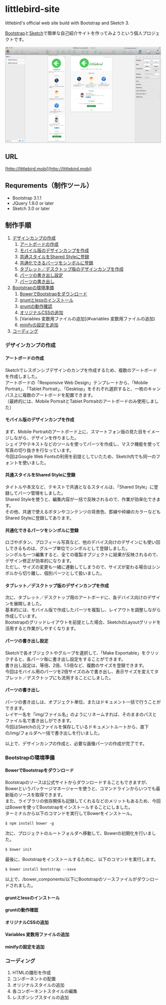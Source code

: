 # littlebird-site

littlebird's official web site build with Bootstrap and Sketch 3.

[Bootstrap](http://getbootstrap.com/)と[Sketch](http://bohemiancoding.com/sketch/)で簡単な自己紹介サイトを作ってみようという個人プロジェクトです。

![](screenshot.png?raw=true)

## URL

[http://littlebird.mobi](http://littlebird.mobi)

## Requrements（制作ツール）

- Bootstrap 3.1.1
- JQuery 1.9.0 or later
- Sketch 3.0 or later

## 制作手順

1. [デザインカンプの作成](#デザインカンプの作成)
	1. [アートボードの作成](#アートボードの作成)
	2. [モバイル版のデザインカンプを作成](#モバイル版のデザインカンプを作成)
	3. [共通スタイルをShared Styleに登録](#共通スタイルをshared-styleに登録)
	4. [共通化できるパーツをシンボルに登録](#共通化できるパーツをシンボルに登録)
	5. [タブレット／デスクトップ版のデザインカンプを作成](#タブレット／デスクトップ版のデザインカンプを作成)
	6. [パーツの書き出し設定](#パーツの書き出し設定)
	7. [パーツの書き出し](#パーツの書き出し)
2. [Bootstrapの環境準備](#bootstrapの環境準備)
	1. [BowerでBootstrapをダウンロード](#bowerでbootstrapをダウンロード)
	2. [gruntとlessのインストール](#gruntとlessのインストール)
	3. [gruntの動作確認](#gruntの動作確認)
	4. [オリジナルCSSの追加](#オリジナルcssの追加)
	5. [Variables 変数用ファイルの追加](#variables 変数用ファイルの追加)
	6. [minifyの設定を追加](#minifyの設定を追加)
3. [コーディング](#コーディング)

### デザインカンプの作成

#### アートボードの作成

Sketchでレスポンシブデザインのカンプを作成するため、複数のアートボードを作成しました。  
アートボードの「Responsive Web Design」テンプレートから、「Mobile Portrait」、「Tablet Portrait」、「Desktop」をそれぞれ選択すると、一枚のキャンバス上に複数のアートボードを配置できます。  
（最終的には、Mobile PortraitとTablet Portraitのアートボードのみ使用しました）

#### モバイル版のデザインカンプを作成

まず、Mobile Portraitのアートボード上に、スマートフォン版の見た目をイメージしながら、デザインを作りました。  
シェイプやテキストなどのツールを使ってパーツを作成し、マスク機能を使って写真の切り抜きを行なっています。  
今回はGoogle Web Fontsの利用を前提としていたため、Sketch内でも同一のフォントを使いました。

#### 共通スタイルをShared Styleに登録

タイトルや本文など、テキストで共通となるスタイルは、「Shared Style」に登録してパーツ管理をしました。  
Shared Styleを使うと、編集内容が一括で反映されるので、作業が効率化できます。  
その他、共通で使えるボタンやコンテンツの背景色、罫線や枠線のカラーなどもShared Styleに登録してあります。

#### 共通化できるパーツをシンボルに登録

ロゴやボタン、プロフィール写真など、他のデバイス向けのデザインにも使い回しできるものは、グループ単位でシンボルとして登録しました。  
シンボルも一つ編集すると、全ての複製オブジェクトに結果が反映されるので、デザイン修正が効率的になります。  
ただし、サイズの変更も一緒に連動してしまうので、サイズが変わる場合はシンボルから切り離し、個別パーツとして扱いました。

#### タブレット／デスクトップ版のデザインカンプを作成

次に、タブレット／デスクトップ用のアートボードに、各デバイス向けのデザインを展開しました。  
基本的には、モバイル版で作成したパーツを複製し、レイアウトを調整しながら作成しています。  
Bootstrapのグリッドレイアウトを前提とした場合、SketchのLayoutグリッドを活用すると作業がしやすくなります。

#### パーツの書き出し設定

Sketchで各オブジェクトやグループを選択して、「Make Exportable」をクリックすると、各パーツ毎に書き出し設定をすることができます。  
書き出し設定は、等倍、2倍、1.5倍など、複数のサイズを登録できます。  
今回はモバイル用のパーツを2倍サイズのみで書き出し、表示サイズを変えてタブレット／デスクトップにも流用することにしました。

#### パーツの書き出し

パーツの書き出しは、オブジェクト単位、またはドキュメント一括で行うことができます。  
レイヤー名を「img/ファイル名」のようにリネームすれば、そのままのパスとファイル名で書き出しができます。  
今回はSketchの元ファイルを保存しているドキュメントルートから、直下の/img/フォルダへ一括で書き出しを行いました。  
  
以上で、デザインカンプの作成と、必要な画像パーツの作成が完了です。

### Bootstrapの環境準備

#### BowerでBootstrapをダウンロード

Bootstrapのソースは公式サイトからダウンロードすることもできますが、Bowerというパッケージマネージャーを使うと、コマンドラインからいつでも最新版のソースを取得できます。  
また、ライブラリの依存関係も記録してくれるなどのメリットもあるため、今回はBowerを使ってBootstrapをインストールすることにしました。  
ターミナルから以下のコマンドを実行してBowerをインストール。
```
$ npm install bower -g
```
次に、プロジェクトのルートフォルダへ移動して、Bowerの初期化を行いました。
```
$ bower init
```
最後に、Bootstrapをインストールするために、以下のコマンドを実行します。
```
$ bower install bootstrap --save
```
以上で、/bower_components/以下にBootstrapのソースファイルがダウンロードされました。

#### gruntとlessのインストール
#### gruntの動作確認
#### オリジナルCSSの追加
#### Variables 変数用ファイルの追加
#### minifyの設定を追加

### コーディング

1. HTMLの雛形を作成
2. コンポーネントの配置
3. オリジナルスタイルの追加
4. 各コンポーネントスタイルの編集
5. レスポンシブスタイルの追加
